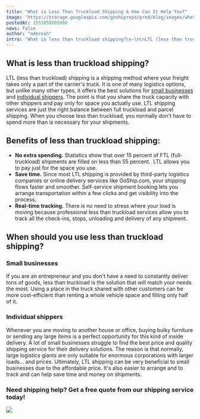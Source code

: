 ```yaml
---
title: "What is Less Than Truckload Shipping & How Can It Help You?"
image: "https://storage.googleapis.com/goshiprepo/prod/blog/images/what-is-less-than-truckload-shipping-and-how-can-it-benefit-you.jpg"
postedAt: 1553058005000
news: false
author: "mderesh"
intro: "What is less than truckload shipping?\n-\n\nLTL (less than truckload) shipping is a shipping method where your freight takes only a part of the carrier's truck. It is one of many logistics options, but unlike many other types, it offers the best solutions for small businesses and individual shippers. The point is that you share the truck capacity with other shippers and pay only for space you actually use. LTL shipping services are just the right balance between full truckload and parcel shipping. When you cho"
---
```

What is less than truckload shipping?
-------------------------------------

LTL (less than truckload) shipping is a shipping method where your freight takes only a part of the carrier's truck. It is one of many logistics options, but unlike many other types, it offers the best solutions for [small businesses](https://www.goship.com/shipping-services/small-business-shipping/) and [individual shippers](https://www.goship.com/shipping-services/ltl-freight-shipping/). The point is that you share the truck capacity with other shippers and pay only for space you actually use. LTL shipping services are just the right balance between full truckload and parcel shipping. When you choose less than truckload, you normally don't have to spend more than is necessary for your shipments.

Benefits of less than truckload shipping:
-----------------------------------------

*   **No extra spending.** Statistics show that over 15 percent of FTL (full-truckload) shipments are filled on less than 55 percent.  LTL allows you to pay just for the space you use.
*   **S****ave time****.** Since most LTL shipping is provided by third-party logistics companies or online delivery services like GoShip.com, your shipping flows faster and smoother. Self-service shipment booking lets you arrange transportation within a few clicks and get visibility into the process.
*   **Real-time tracking.** There is no need to stress where your load is moving because professional less than truckload services allow you to track all the check-ins, stops, unloading and delivery of any shipment.

When should you use less than truckload shipping?
-------------------------------------------------

### **Small businesses**

If you are an entrepreneur and you don’t have a need to constantly deliver tons of goods, less than truckload is the solution that will match your needs the most. Using a place in the truck shared with other customers can be more cost-efficient than renting a whole vehicle space and filling only half of it.

### **Individual shippers**

Whenever you are moving to another house or office, buying bulky furniture or sending any large items is a perfect opportunity for this kind of inside delivery. A lot of small businesses struggle to find the best price and quality shipping service for their delivery solutions. The reason is that normally, large logistics giants are only suitable for enormous corporations with larger loads… and prices. Ultimately, LTL shipping can be very beneficial to small businesses due to the affordable price. It's also easier to arrange and to track and can help save time and money on shipments.

### Need shipping help? Get a free quote from our shipping service today!

[![](https://www.goship.com/wp-content/uploads/2021/02/1ace89b4-fe28-40ff-a2a7-4cddc60fc9ec.png)](https://www.goship.com/)
